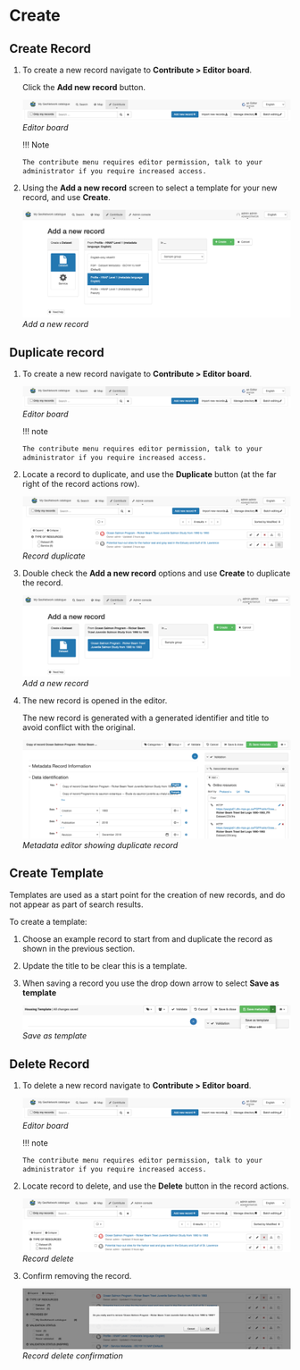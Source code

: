# Create

## Create Record

1.  To create a new record navigate to **Contribute > Editor board**.

    Click the **Add new record** button.

    ![](img/editor_board.png)
    *Editor board*

    !!! Note

        The contribute menu requires editor permission, talk to your
        administrator if you require increased access.

2.  Using the **Add a new record** screen to select a template for your new record, and use **Create**.

    ![](img/add_record_create.png)
    *Add a new record*

## Duplicate record

1.  To create a new record navigate to **Contribute > Editor board**.

    ![](img/editor_board.png)
    *Editor board*

    !!! note

        The contribute menu requires editor permission, talk to your
        administrator if you require increased access.

2.  Locate a record to duplicate, and use the **Duplicate** button (at the far
    right of the record actions row).

    ![](img/editor_board_duplicate.png)
    *Record duplicate*

3.  Double check the **Add a new record** options and use **Create** to duplicate the record.

    ![](img/add_record_duplicate.png)
    *Add a new record*

4.  The new record is opened in the editor.

    The new record is generated with a generated identifier and title to
    avoid conflict with the original.

    ![](img/duplicate_record_editor.png)
    *Metadata editor showing duplicate record*

## Create Template

Templates are used as a start point for the creation of new records, and
do not appear as part of search results.

To create a template:

1.  Choose an example record to start from and duplicate the record as
    shown in the previous section.

2.  Update the title to be clear this is a template.

3.  When saving a record you use the drop down arrow to select **Save as template**

    ![](img/save_template.png)
    *Save as template*

## Delete Record

1.  To delete a new record navigate to **Contribute > Editor board**.

    ![](img/editor_board.png)
    *Editor board*

    !!! note

        The contribute menu requires editor permission, talk to your
        administrator if you require increased access.

2.  Locate record to delete, and use the **Delete** button in the record actions.

    ![](img/record_delete.png)
    *Record delete*

3.  Confirm removing the record.

    ![](img/record_delete_confirm.png)
    *Record delete confirmation*
